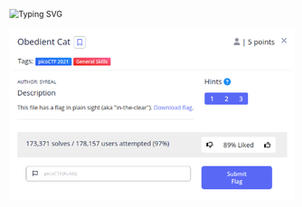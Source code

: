 
![Typing SVG](https://readme-typing-svg.herokuapp.com?font=Fira+Code&pause=1000&width=435&size=35&lines=Obedient+Cat)

![Challenge Description](Screenshot_2023-04-20_15-12-30.png)
